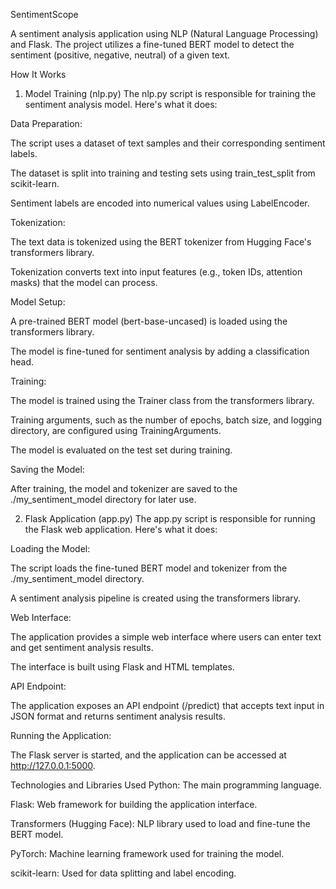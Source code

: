 SentimentScope

A sentiment analysis application using NLP (Natural Language Processing) and Flask. The project utilizes a fine-tuned BERT model to detect the sentiment (positive, negative, neutral) of a given text.

How It Works
1. Model Training (nlp.py)
The nlp.py script is responsible for training the sentiment analysis model. Here's what it does:

Data Preparation:

The script uses a dataset of text samples and their corresponding sentiment labels.

The dataset is split into training and testing sets using train_test_split from scikit-learn.

Sentiment labels are encoded into numerical values using LabelEncoder.

Tokenization:

The text data is tokenized using the BERT tokenizer from Hugging Face's transformers library.

Tokenization converts text into input features (e.g., token IDs, attention masks) that the model can process.

Model Setup:

A pre-trained BERT model (bert-base-uncased) is loaded using the transformers library.

The model is fine-tuned for sentiment analysis by adding a classification head.

Training:

The model is trained using the Trainer class from the transformers library.

Training arguments, such as the number of epochs, batch size, and logging directory, are configured using TrainingArguments.

The model is evaluated on the test set during training.

Saving the Model:

After training, the model and tokenizer are saved to the ./my_sentiment_model directory for later use.

2. Flask Application (app.py)
The app.py script is responsible for running the Flask web application. Here's what it does:

Loading the Model:

The script loads the fine-tuned BERT model and tokenizer from the ./my_sentiment_model directory.

A sentiment analysis pipeline is created using the transformers library.

Web Interface:

The application provides a simple web interface where users can enter text and get sentiment analysis results.

The interface is built using Flask and HTML templates.

API Endpoint:

The application exposes an API endpoint (/predict) that accepts text input in JSON format and returns sentiment analysis results.

Running the Application:

The Flask server is started, and the application can be accessed at http://127.0.0.1:5000.

Technologies and Libraries Used
Python: The main programming language.

Flask: Web framework for building the application interface.

Transformers (Hugging Face): NLP library used to load and fine-tune the BERT model.

PyTorch: Machine learning framework used for training the model.

scikit-learn: Used for data splitting and label encoding.
